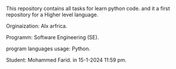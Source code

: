 This repository contains all tasks for learn python code.
and it a first repository for a Higher level language.

Orginaization:
Alx arfrica.

Programm:
Software Engineering (SE).

program languages usage:
Python.

Student:
Mohammed Farid.
in 15-1-2024 11:59 pm.

